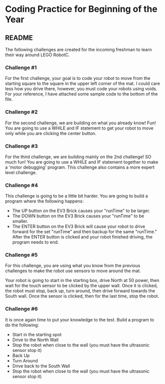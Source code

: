 # Coding Practice for Beginning of the Year
## README

The following challenges are created for the incoming freshman to learn their way around LEGO RobotC.

### Challenge #1

For the first challenge, your goal is to code your robot to move from the starting square to the square in the upper left corner of the mat. I could care less how you drive there, however, you must code your robots using voids. For your reference, I have attached some sample code to the bottom of the file.

### Challenge #2

For the second challenge, we are building on what you already know! Fun! You are going to use a WHILE and IF statement to get your robot to move only while you are clicking the center button.

### Challenge #3

For the third challenge, we are building mainly on the 2nd challenge! SO much fun! You are going to use a WHILE and IF statement together to make a 'motor debugging' program. This challenge also contains a more expert level challenge.

### Challenge #4

This challenge is going to be a little bit harder. You are going to build a program where the following happens:

 - The UP button on the EV3 Brick causes your "runTime" to be larger.
 - The DOWN button on the EV3 Brick causes your "runTime" to be smaller.
 - The ENTER button on the EV3 Brick will cause your robot to drive forward for the set "runTime" and then backup for the same "runTime." After the ENTER button is clicked and your robot finished driving, the program needs to end.

### Challenge #5

For this challenge, you are using what you know from the previous challenges to make the robot use sensors to move around the mat.

Your robot is going to start in the starting box, drive North at 50 power, then wait for the touch sensor to be clicked by the upper wall. Once it is clicked, the robot must stop, back up, turn around, then drive forward towards the South wall. Once the sensor is clicked, then for the last time, stop the robot.

### Challenge #6

It is once again time to put your knowledge to the test. Build a program to do the following:

- Start in the starting spot
- Drive to the North Wall
- Stop the robot when close to the wall (you must have the ultrasonic sensor stop it)
- Back Up
- Turn Around
- Drive back to the South Wall
- Stop the robot when close to the wall (you must have the ultrasonic sensor stop it)
